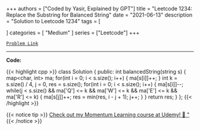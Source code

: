 
+++
authors = ["Coded by Yasir, Explained by GPT"]
title = "Leetcode 1234: Replace the Substring for Balanced String"
date = "2021-06-13"
description = "Solution to Leetcode 1234"
tags = [
    
]
categories = [
    "Medium"
]
series = ["Leetcode"]
+++



[`Problem Link`](https://leetcode.com/problems/replace-the-substring-for-balanced-string/description/)

---

**Code:**

{{< highlight cpp >}}
class Solution {
public:
    int balancedString(string s) {
        map<char, int> ma;
        for(int i = 0; i < s.size(); i++) {
            ma[s[i]]++;
        }
        int k = s.size() / 4, j = 0, res = s.size();
        for(int i = 0; i < s.size(); i++) {
            ma[s[i]]--;
        while(j < s.size() && ma['Q'] <= k && ma['W'] <= k && ma['E'] <= k && ma['R'] <= k) {
                ma[s[j]]++;
                res = min(res, i - j + 1);
                j++;
            }
        }
        return res;
    }
};
{{< /highlight >}}



{{< notice tip >}}
[Check out my Momentum Learning course at Udemy! 🚀 "](https://www.udemy.com/course/blind-75-the-data-structures-and-algorithms-essentials/)
{{< /notice >}}

